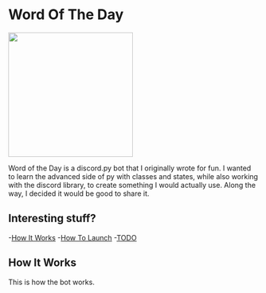 # Word Of The Day

<img src="https://play-lh.googleusercontent.com/BYoyK1fiFfpH8JTutWAlG_Tqo-Ati-7tLcdYijU-8_L7SQxpuYBo7tzxrzDGXk8JC4hv" width="250" height="250"/>

Word of the Day is a discord.py bot that I originally wrote for fun. 
I wanted to learn the advanced side of py with classes and states, while also working with the discord library, to create something I would actually use.
Along the way, I decided it would be good to share it.

## Interesting stuff?

-[How It Works](#how-it-works)
-[How To Launch](#)
-[TODO](#)

## How It Works

This is how the bot works.
